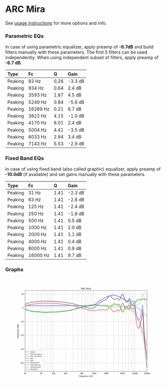 # ARC Mira
See [usage instructions](https://github.com/jaakkopasanen/AutoEq#usage) for more options and info.

### Parametric EQs
In case of using parametric equalizer, apply preamp of **-6.7dB** and build filters manually
with these parameters. The first 5 filters can be used independently.
When using independent subset of filters, apply preamp of **-6.7 dB**.

| Type    | Fc       |    Q | Gain    |
|:--------|:---------|:-----|:--------|
| Peaking | 83 Hz    | 0.26 | -3.3 dB |
| Peaking | 934 Hz   | 0.64 | 2.4 dB  |
| Peaking | 3593 Hz  | 1.87 | 4.5 dB  |
| Peaking | 5249 Hz  | 0.84 | -5.6 dB |
| Peaking | 16289 Hz | 0.21 | 6.7 dB  |
| Peaking | 3822 Hz  | 4.15 | -1.0 dB |
| Peaking | 4170 Hz  | 6.01 | 2.4 dB  |
| Peaking | 5004 Hz  | 4.41 | -3.5 dB |
| Peaking | 6033 Hz  | 2.94 | 3.4 dB  |
| Peaking | 7143 Hz  | 5.53 | -2.9 dB |

### Fixed Band EQs
In case of using fixed band (also called graphic) equalizer, apply preamp of **-10.0dB**
(if available) and set gains manually with these parameters.

| Type    | Fc       |    Q | Gain    |
|:--------|:---------|:-----|:--------|
| Peaking | 31 Hz    | 1.41 | -2.3 dB |
| Peaking | 63 Hz    | 1.41 | -2.8 dB |
| Peaking | 125 Hz   | 1.41 | -2.4 dB |
| Peaking | 250 Hz   | 1.41 | -1.8 dB |
| Peaking | 500 Hz   | 1.41 | 0.5 dB  |
| Peaking | 1000 Hz  | 1.41 | 2.0 dB  |
| Peaking | 2000 Hz  | 1.41 | 1.1 dB  |
| Peaking | 4000 Hz  | 1.41 | 0.4 dB  |
| Peaking | 8000 Hz  | 1.41 | 0.9 dB  |
| Peaking | 16000 Hz | 1.41 | 9.7 dB  |

### Graphs
![](./ARC%20Mira.png)